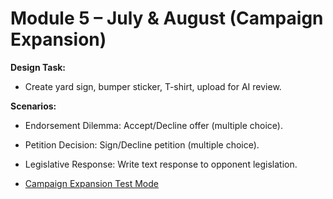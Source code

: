 # Module 5 – July & August (Campaign Expansion)

**Design Task:**
- Create yard sign, bumper sticker, T-shirt, upload for AI review.

**Scenarios:**
- Endorsement Dilemma: Accept/Decline offer (multiple choice).
- Petition Decision: Sign/Decline petition (multiple choice).
- Legislative Response: Write text response to opponent legislation.

- [Campaign Expansion Test Mode](https://www.bernardjohnson4congress.com/general_election_cycle_july_and_august_test_mode)
